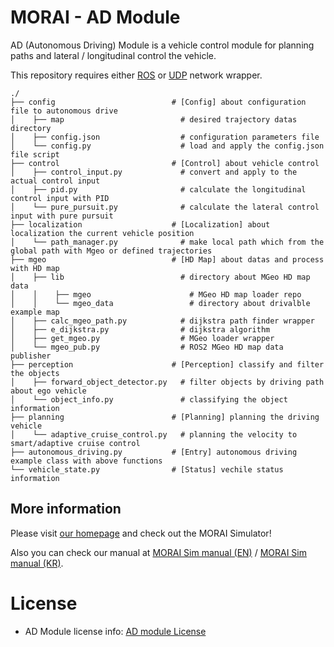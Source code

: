 # MORAI - AD Module

AD (Autonomous Driving) Module is a vehicle control module for planning paths and lateral / longitudinal control the vehicle.

This repository requires either [ROS](https://github.com/MORAI-Autonomous/MORAI-DriveExample_ROS) or [UDP](https://github.com/MORAI-Autonomous/MORAI-DriveExample_UDP) network wrapper.

```
./
├── config                          # [Config] about configuration file to autonomous drive 
│    ├── map                          # desired trajectory datas directory
│    ├── config.json                  # configuration parameters file
│    └── config.py                    # load and apply the config.json file script
├── control                         # [Control] about vehicle control
│    ├── control_input.py             # convert and apply to the actual control input
│    ├── pid.py                       # calculate the longitudinal control input with PID
│    └── pure_pursuit.py              # calculate the lateral control input with pure pursuit
├── localization                    # [Localization] about localization the current vehicle position
│    └── path_manager.py              # make local path which from the global path with Mgeo or defined trajectories
├── mgeo                            # [HD Map] about datas and process with HD map
│    ├── lib                          # directory about MGeo HD map data
│    │    ├── mgeo                      # MGeo HD map loader repo
│    │    └── mgeo_data                 # directory about drivalble example map
│    ├── calc_mgeo_path.py            # dijkstra path finder wrapper
│    ├── e_dijkstra.py                # dijkstra algorithm
│    ├── get_mgeo.py                  # MGeo loader wrapper
│    └── mgeo_pub.py                  # ROS2 MGeo HD map data publisher
├── perception                      # [Perception] classify and filter the objects
│    ├── forward_object_detector.py   # filter objects by driving path about ego vehicle
│    └── object_info.py               # classifying the object information
├── planning                        # [Planning] planning the driving vehicle
│    └── adaptive_cruise_control.py   # planning the velocity to smart/adaptive cruise control
├── autonomous_driving.py           # [Entry] autonomous driving example class with above functions
└── vehicle_state.py                # [Status] vechile status information
```


## More information

Please visit [our homepage](https://www.morai.ai/) and check out the MORAI Simulator!

Also you can check our manual at [MORAI Sim manual (EN)](https://help-morai-sim-en.scrollhelp.site/) / [MORAI Sim manual (KR)](https://help-morai-sim.scrollhelp.site/).

# License
- AD Module license info:  [AD module License](./docs/License.md)

